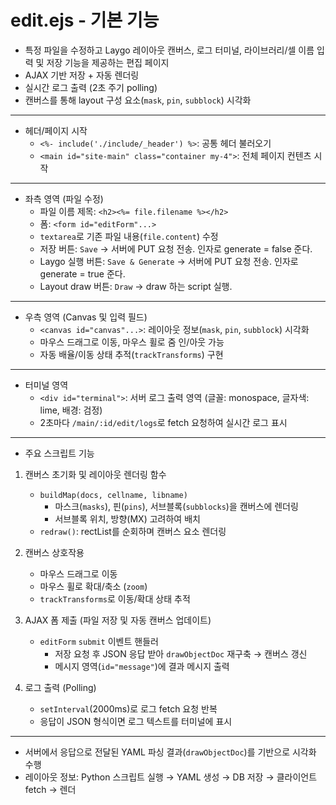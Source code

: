 # edit.ejs - 기본 기능

- 특정 파일을 수정하고 Laygo 레이아웃 캔버스, 로그 터미널, 라이브러리/셀 이름 입력 및 저장 기능을 제공하는 편집 페이지
- AJAX 기반 저장 + 자동 렌더링
- 실시간 로그 출력 (2초 주기 polling)
- 캔버스를 통해 layout 구성 요소(`mask`, `pin`, `subblock`) 시각화

---

- 헤더/페이지 시작
    + `<%- include('./include/_header') %>`: 공통 헤더 불러오기
    + `<main id="site-main" class="container my-4">`: 전체 페이지 컨텐츠 시작

---

- 좌측 영역 (파일 수정)
    + 파일 이름 제목: `<h2><%= file.filename %></h2>`
    + 폼: `<form id="editForm"...>`
    + `textarea`로 기존 파일 내용(`file.content`) 수정
    + 저장 버튼: `Save` → 서버에 PUT 요청 전송. 인자로 generate = false 준다.
    + Laygo 실행 버튼: `Save & Generate` → 서버에 PUT 요청 전송. 인자로 generate = true 준다.
    + Layout draw 버튼: `Draw` → draw 하는 script 실행.

---
- 우측 영역 (Canvas 및 입력 필드)
    + `<canvas id="canvas"...>`:
  레이아웃 정보(`mask`, `pin`, `subblock`) 시각화
    + 마우스 드래그로 이동, 마우스 휠로 줌 인/아웃 가능
    + 자동 배율/이동 상태 추적(`trackTransforms`) 구현

---

- 터미널 영역
    + `<div id="terminal">`:
  서버 로그 출력 영역 (글꼴: monospace, 글자색: lime, 배경: 검정)
    + 2초마다 `/main/:id/edit/logs`로 fetch 요청하여 실시간 로그 표시

---

- 주요 스크립트 기능
1. 캔버스 초기화 및 레이아웃 렌더링 함수
    + `buildMap(docs, cellname, libname)`
        + 마스크(`masks`), 핀(`pins`), 서브블록(`subblocks`)을 캔버스에 렌더링
        + 서브블록 위치, 방향(MX) 고려하여 배치
    + `redraw()`: rectList를 순회하며 캔버스 요소 렌더링

2. 캔버스 상호작용
    + 마우스 드래그로 이동
    + 마우스 휠로 확대/축소 (`zoom`)
    + `trackTransforms`로 이동/확대 상태 추적

3. AJAX 폼 제출 (파일 저장 및 자동 캔버스 업데이트)
    + `editForm` `submit` 이벤트 핸들러
        + 저장 요청 후 JSON 응답 받아 `drawObjectDoc` 재구축 → 캔버스 갱신
        + 메시지 영역(`id="message"`)에 결과 메시지 출력

4. 로그 출력 (Polling)
    + `setInterval`(2000ms)로 로그 fetch 요청 반복
    + 응답이 JSON 형식이면 로그 텍스트를 터미널에 표시

---

- 서버에서 응답으로 전달된 YAML 파싱 결과(`drawObjectDoc`)를 기반으로 시각화 수행
- 레이아웃 정보: Python 스크립트 실행 → YAML 생성 → DB 저장 → 클라이언트 fetch → 렌더